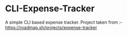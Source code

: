 # CLI-Expense-Tracker
A simple CLI based expense tracker.
Project taken from :- https://roadmap.sh/projects/expense-tracker
